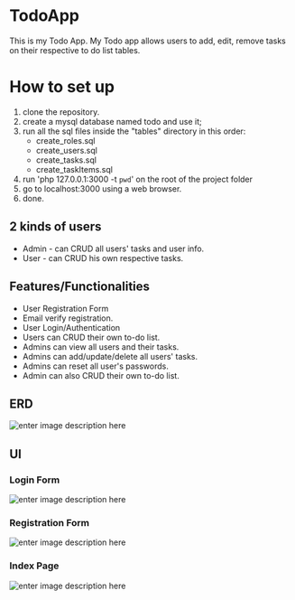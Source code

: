 # TodoApp

This is my Todo App. My Todo app allows users to add, edit, remove tasks on their respective to do list tables.

# How to set up
1. clone the repository.
2. create a mysql database named todo and use it;
3. run all the sql files inside the "tables" directory in this order:
	-	create_roles.sql
	-	create_users.sql
	-	create_tasks.sql
	-	create_taskItems.sql
4. run 'php 127.0.0.1:3000 -t `pwd`' on the root of the project folder
5. go to localhost:3000 using a web browser.
6. done.

## 2 kinds of users
- Admin - can CRUD all users' tasks and user info.
- User - can CRUD his own respective tasks.

## Features/Functionalities
- User Registration Form
- Email verify registration.
- User Login/Authentication
- Users can CRUD their own to-do list.
- Admins can view all users and their tasks.
- Admins can add/update/delete all users' tasks.
- Admins can reset all user's passwords.
- Admin can also CRUD their own to-do list.

## ERD
![enter image description here](https://lh3.googleusercontent.com/_7cFY6Wzu_0W7Nz9SRQZpPRlHITE1ZR9_4PM2TK0sKTNgR3tuU_r1YdQZ1Zs5yjvddNzfqb5C4A "ERD")
## UI

### Login Form
![enter image description here](https://lh3.googleusercontent.com/_uSw3oCvTcwED8xsrPccJZ8EmZ709aYclRH0pd6_xuZ251Zq83pcAN834zO2fMCixuOQmLCVxKs "Login Form")
### Registration Form
![enter image description here](https://lh3.googleusercontent.com/Wpe8fowsT86eso9rgeEl79zUdH7zmlrcc-7QsjkzWbg_irr-9C62-jgEwmR2vqfu7NEDQ7l1lNk)
### Index Page
![enter image description here](https://lh3.googleusercontent.com/K2siglvF64G2hxTftZ9bAAgavVbNSuwXRh-SV6JjLN8njhTLsgfudp5WFFWN-87xNzZ20zwZnY0)
